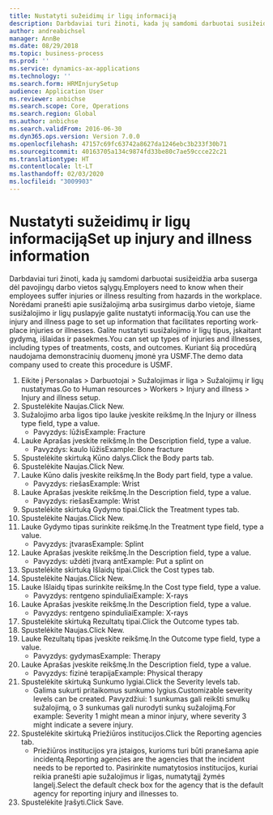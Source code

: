```yaml
---
title: Nustatyti sužeidimų ir ligų informaciją
description: Darbdaviai turi žinoti, kada jų samdomi darbuotai susižeidžia arba suserga dėl pavojingų darbo vietos sąlygų.
author: andreabichsel
manager: AnnBe
ms.date: 08/29/2018
ms.topic: business-process
ms.prod: ''
ms.service: dynamics-ax-applications
ms.technology: ''
ms.search.form: HRMInjurySetup
audience: Application User
ms.reviewer: anbichse
ms.search.scope: Core, Operations
ms.search.region: Global
ms.author: anbichse
ms.search.validFrom: 2016-06-30
ms.dyn365.ops.version: Version 7.0.0
ms.openlocfilehash: 47157c69fc63742a8627da1246ebc3b233f30b71
ms.sourcegitcommit: 40163705a134c9874fd33be80c7ae59ccce22c21
ms.translationtype: HT
ms.contentlocale: lt-LT
ms.lasthandoff: 02/03/2020
ms.locfileid: "3009903"
---
```

# <a name="set-up-injury-and-illness-information"></a><span data-ttu-id="f3729-103">Nustatyti sužeidimų ir ligų informaciją</span><span class="sxs-lookup"><span data-stu-id="f3729-103">Set up injury and illness information</span></span>



<span data-ttu-id="f3729-104">Darbdaviai turi žinoti, kada jų samdomi darbuotai susižeidžia arba suserga dėl pavojingų darbo vietos sąlygų.</span><span class="sxs-lookup"><span data-stu-id="f3729-104">Employers need to know when their employees suffer injuries or illness resulting from hazards in the workplace.</span></span> <span data-ttu-id="f3729-105">Norėdami pranešti apie susižalojimą arba susirgimus darbo vietoje, šiame susižalojimo ir ligų puslapyje galite nustatyti informaciją.</span><span class="sxs-lookup"><span data-stu-id="f3729-105">You can use the injury and illness page to set up information that facilitates reporting work-place injuries or illnesses.</span></span> <span data-ttu-id="f3729-106">Galite nustatyti susižalojimo ir ligų tipus, įskaitant gydymą, išlaidas ir pasekmes.</span><span class="sxs-lookup"><span data-stu-id="f3729-106">You can set up types of injuries and illnesses, including types of treatments, costs, and outcomes.</span></span> <span data-ttu-id="f3729-107">Kuriant šią procedūrą naudojama demonstracinių duomenų įmonė yra USMF.</span><span class="sxs-lookup"><span data-stu-id="f3729-107">The demo data company used to create this procedure is USMF.</span></span>

1. <span data-ttu-id="f3729-108">Eikite į Personalas > Darbuotojai > Sužalojimas ir liga > Sužalojimų ir ligų nustatymas.</span><span class="sxs-lookup"><span data-stu-id="f3729-108">Go to Human resources > Workers > Injury and illness > Injury and illness setup.</span></span>
2. <span data-ttu-id="f3729-109">Spustelėkite Naujas.</span><span class="sxs-lookup"><span data-stu-id="f3729-109">Click New.</span></span>
3. <span data-ttu-id="f3729-110">Sužalojimo arba ligos tipo lauke įveskite reikšmę.</span><span class="sxs-lookup"><span data-stu-id="f3729-110">In the Injury or illness type field, type a value.</span></span>
    * <span data-ttu-id="f3729-111">Pavyzdys: lūžis</span><span class="sxs-lookup"><span data-stu-id="f3729-111">Example: Fracture</span></span>  
4. <span data-ttu-id="f3729-112">Lauke Aprašas įveskite reikšmę.</span><span class="sxs-lookup"><span data-stu-id="f3729-112">In the Description field, type a value.</span></span>
    * <span data-ttu-id="f3729-113">Pavyzdys: kaulo lūžis</span><span class="sxs-lookup"><span data-stu-id="f3729-113">Example: Bone fracture</span></span>  
5. <span data-ttu-id="f3729-114">Spustelėkite skirtuką Kūno dalys.</span><span class="sxs-lookup"><span data-stu-id="f3729-114">Click the Body parts tab.</span></span>
6. <span data-ttu-id="f3729-115">Spustelėkite Naujas.</span><span class="sxs-lookup"><span data-stu-id="f3729-115">Click New.</span></span>
7. <span data-ttu-id="f3729-116">Lauke Kūno dalis įveskite reikšmę.</span><span class="sxs-lookup"><span data-stu-id="f3729-116">In the Body part field, type a value.</span></span>
    * <span data-ttu-id="f3729-117">Pavyzdys: riešas</span><span class="sxs-lookup"><span data-stu-id="f3729-117">Example: Wrist</span></span>  
8. <span data-ttu-id="f3729-118">Lauke Aprašas įveskite reikšmę.</span><span class="sxs-lookup"><span data-stu-id="f3729-118">In the Description field, type a value.</span></span>
    * <span data-ttu-id="f3729-119">Pavyzdys: riešas</span><span class="sxs-lookup"><span data-stu-id="f3729-119">Example: Wrist</span></span>  
9. <span data-ttu-id="f3729-120">Spustelėkite skirtuką Gydymo tipai.</span><span class="sxs-lookup"><span data-stu-id="f3729-120">Click the Treatment types tab.</span></span>
10. <span data-ttu-id="f3729-121">Spustelėkite Naujas.</span><span class="sxs-lookup"><span data-stu-id="f3729-121">Click New.</span></span>
11. <span data-ttu-id="f3729-122">Lauke Gydymo tipas surinkite reikšmę.</span><span class="sxs-lookup"><span data-stu-id="f3729-122">In the Treatment type field, type a value.</span></span>
    * <span data-ttu-id="f3729-123">Pavyzdys: įtvaras</span><span class="sxs-lookup"><span data-stu-id="f3729-123">Example: Splint</span></span>  
12. <span data-ttu-id="f3729-124">Lauke Aprašas įveskite reikšmę.</span><span class="sxs-lookup"><span data-stu-id="f3729-124">In the Description field, type a value.</span></span>
    * <span data-ttu-id="f3729-125">Pavyzdys: uždėti įtvarą ant</span><span class="sxs-lookup"><span data-stu-id="f3729-125">Example: Put a splint on</span></span>  
13. <span data-ttu-id="f3729-126">Spustelėkite skirtuką Išlaidų tipai.</span><span class="sxs-lookup"><span data-stu-id="f3729-126">Click the Cost types tab.</span></span>
14. <span data-ttu-id="f3729-127">Spustelėkite Naujas.</span><span class="sxs-lookup"><span data-stu-id="f3729-127">Click New.</span></span>
15. <span data-ttu-id="f3729-128">Lauke Išlaidų tipas surinkite reikšmę.</span><span class="sxs-lookup"><span data-stu-id="f3729-128">In the Cost type field, type a value.</span></span>
    * <span data-ttu-id="f3729-129">Pavyzdys: rentgeno spinduliai</span><span class="sxs-lookup"><span data-stu-id="f3729-129">Example: X-rays</span></span>  
16. <span data-ttu-id="f3729-130">Lauke Aprašas įveskite reikšmę.</span><span class="sxs-lookup"><span data-stu-id="f3729-130">In the Description field, type a value.</span></span>
    * <span data-ttu-id="f3729-131">Pavyzdys: rentgeno spinduliai</span><span class="sxs-lookup"><span data-stu-id="f3729-131">Example: X-rays</span></span>  
17. <span data-ttu-id="f3729-132">Spustelėkite skirtuką Rezultatų tipai.</span><span class="sxs-lookup"><span data-stu-id="f3729-132">Click the Outcome types tab.</span></span>
18. <span data-ttu-id="f3729-133">Spustelėkite Naujas.</span><span class="sxs-lookup"><span data-stu-id="f3729-133">Click New.</span></span>
19. <span data-ttu-id="f3729-134">Lauke Rezultatų tipas įveskite reikšmę.</span><span class="sxs-lookup"><span data-stu-id="f3729-134">In the Outcome type field, type a value.</span></span>
    * <span data-ttu-id="f3729-135">Pavyzdys: gydymas</span><span class="sxs-lookup"><span data-stu-id="f3729-135">Example: Therapy</span></span>  
20. <span data-ttu-id="f3729-136">Lauke Aprašas įveskite reikšmę.</span><span class="sxs-lookup"><span data-stu-id="f3729-136">In the Description field, type a value.</span></span>
    * <span data-ttu-id="f3729-137">Pavyzdys: fizinė terapija</span><span class="sxs-lookup"><span data-stu-id="f3729-137">Example: Physical therapy</span></span>  
21. <span data-ttu-id="f3729-138">Spustelėkite skirtuką Sunkumo lygiai.</span><span class="sxs-lookup"><span data-stu-id="f3729-138">Click the Severity levels tab.</span></span>
    * <span data-ttu-id="f3729-139">Galima sukurti pritaikomus sunkumo lygius.</span><span class="sxs-lookup"><span data-stu-id="f3729-139">Customizable severity levels can be created.</span></span> <span data-ttu-id="f3729-140">Pavyzdžiui: 1 sunkumas gali reikšti smulkų sužalojimą, o 3 sunkumas gali nurodyti sunkų sužalojimą.</span><span class="sxs-lookup"><span data-stu-id="f3729-140">For example: Severity 1 might mean a minor injury, where severity 3 might indicate a severe injury.</span></span>  
22. <span data-ttu-id="f3729-141">Spustelėkite skirtuką Priežiūros institucijos.</span><span class="sxs-lookup"><span data-stu-id="f3729-141">Click the Reporting agencies tab.</span></span>
    * <span data-ttu-id="f3729-142">Priežiūros institucijos yra įstaigos, kurioms turi būti pranešama apie incidentą.</span><span class="sxs-lookup"><span data-stu-id="f3729-142">Reporting agencies are the agencies that the incident needs to be reported to.</span></span> <span data-ttu-id="f3729-143">Pasirinkite numatytosios institucijos, kuriai reikia pranešti apie sužalojimus ir ligas, numatytąjį žymės langelį.</span><span class="sxs-lookup"><span data-stu-id="f3729-143">Select the default check box for the agency that is the default agency for reporting injury and illnesses to.</span></span>  
23. <span data-ttu-id="f3729-144">Spustelėkite Įrašyti.</span><span class="sxs-lookup"><span data-stu-id="f3729-144">Click Save.</span></span>

